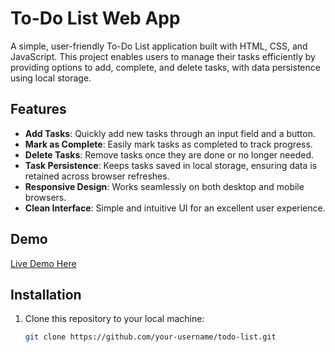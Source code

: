 # To-Do List Web App  

A simple, user-friendly To-Do List application built with HTML, CSS, and JavaScript. This project enables users to manage their tasks efficiently by providing options to add, complete, and delete tasks, with data persistence using local storage.  

## Features  
- **Add Tasks**: Quickly add new tasks through an input field and a button.  
- **Mark as Complete**: Easily mark tasks as completed to track progress.  
- **Delete Tasks**: Remove tasks once they are done or no longer needed.  
- **Task Persistence**: Keeps tasks saved in local storage, ensuring data is retained across browser refreshes.  
- **Responsive Design**: Works seamlessly on both desktop and mobile browsers.  
- **Clean Interface**: Simple and intuitive UI for an excellent user experience.  

## Demo  
[Live Demo Here](https://coderjoel17.github.io/todo-list/)

## Installation  
1. Clone this repository to your local machine:  
   ```bash
   git clone https://github.com/your-username/todo-list.git
